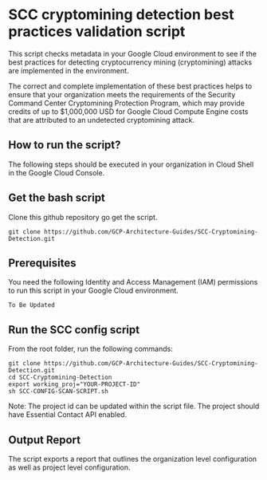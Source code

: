 # SCC cryptomining detection best practices validation script

This script checks metadata in your Google Cloud environment to see if the best practices for detecting cryptocurrency mining (cryptomining) attacks are implemented in the environment.

The correct and complete implementation of these best practices helps to ensure that your organization meets the requirements of the Security Command Center Cryptomining Protection Program, which may provide credits of up to $1,000,000 USD for Google Cloud Compute Engine costs that are attributed to an undetected cryptomining attack.



## How to run the script?

The following steps should be executed in your organization in Cloud Shell in the Google Cloud Console.


## Get the bash script
Clone this github repository go get the script.

``` 
git clone https://github.com/GCP-Architecture-Guides/SCC-Cryptomining-Detection.git

```


## Prerequisites

You need the following Identity and Access Management (IAM) permissions to run this script in your Google Cloud environment.

``` 
To Be Updated
```


## Run the SCC config script

From the root folder, run the following commands:

``` 
git clone https://github.com/GCP-Architecture-Guides/SCC-Cryptomining-Detection.git
cd SCC-Cryptomining-Detection
export working_proj="YOUR-PROJECT-ID"
sh SCC-CONFIG-SCAN-SCRIPT.sh
```

Note: The project id can be updated within the script file. The project should have Essential Contact API enabled.


## Output Report

The script exports a report that outlines the organization level configuration as well as project level configuration. 
